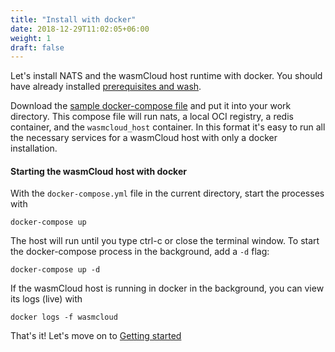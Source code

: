 ```yaml
---
title: "Install with docker"
date: 2018-12-29T11:02:05+06:00
weight: 1
draft: false
---
```


Let's install NATS and the wasmCloud host runtime with docker. You should have already installed [prerequisites and wash](/overview/installation/).


Download the [sample docker-compose file](https://raw.githubusercontent.com/wasmCloud/examples/main/docker/docker-compose.yml) and put it into your work directory. This compose file will run nats, a local OCI registry, a redis container, and the `wasmcloud_host` container. In this format it's easy to run all the necessary services for a wasmCloud host with only a docker installation.

#### Starting the wasmCloud host with docker

With the `docker-compose.yml` file in the current directory, start the processes with
```
docker-compose up
```

The host will run until you type ctrl-c or close the terminal window. To start the docker-compose process in the background, add a `-d` flag:

```
docker-compose up -d
```

If the wasmCloud host is running in docker in the background, you can view its logs (live) with 

```
docker logs -f wasmcloud
```


That's it! Let's move on to [Getting started](/overview/getting-started/)

